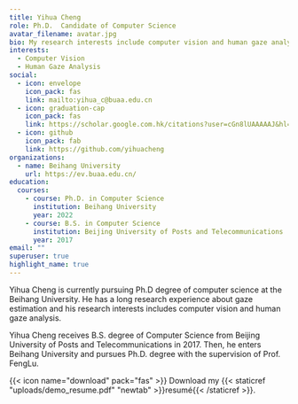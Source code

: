 ```yaml
---
title: Yihua Cheng
role: Ph.D.  Candidate of Computer Science
avatar_filename: avatar.jpg
bio: My research interests include computer vision and human gaze analysis.
interests:
  - Computer Vision
  - Human Gaze Analysis
social:
  - icon: envelope
    icon_pack: fas
    link: mailto:yihua_c@buaa.edu.cn
  - icon: graduation-cap
    icon_pack: fas
    link: https://scholar.google.com.hk/citations?user=cGn8lUAAAAAJ&hl=zh-CN
  - icon: github
    icon_pack: fab
    link: https://github.com/yihuacheng
organizations:
  - name: Beihang University
    url: https://ev.buaa.edu.cn/
education:
  courses:
    - course: Ph.D. in Computer Science
      institution: Beihang University
      year: 2022
    - course: B.S. in Computer Science
      institution: Beijing University of Posts and Telecommunications
      year: 2017
email: ""
superuser: true
highlight_name: true
---
```

Yihua Cheng is currently  pursuing Ph.D degree of computer science at the Beihang University. He has a long research experience about gaze estimation and his research interests includes computer vision and human gaze analysis.

Yihua Cheng receives B.S. degree of Computer Science from Beijing University of Posts and Telecommunications in 2017. Then, he enters Beihang University and pursues Ph.D. degree with the supervision of Prof. FengLu.

{{< icon name="download" pack="fas" >}} Download my {{< staticref "uploads/demo_resume.pdf" "newtab" >}}resumé{{< /staticref >}}.